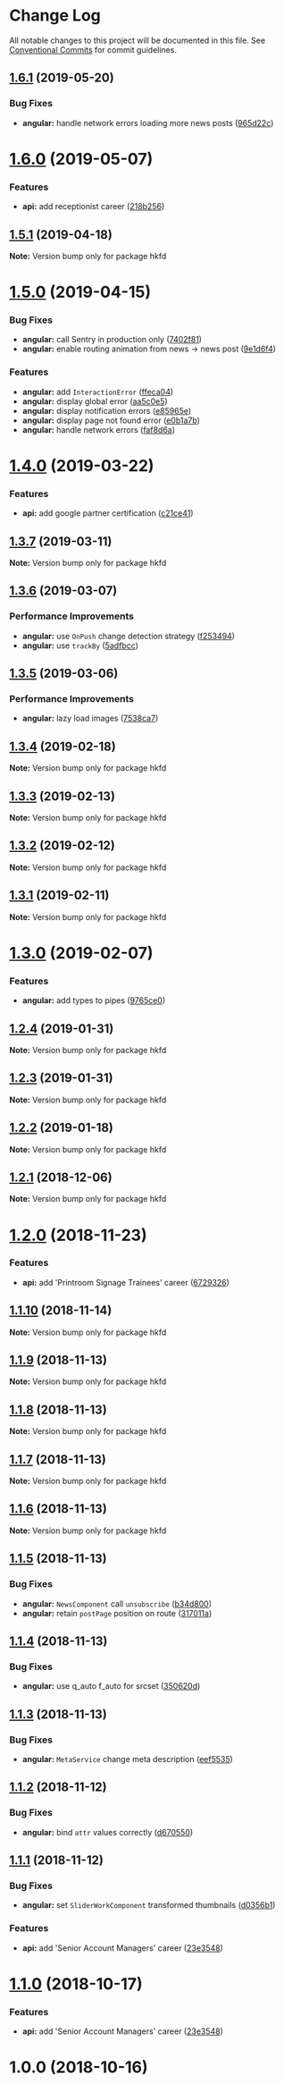 # Change Log

All notable changes to this project will be documented in this file.
See [Conventional Commits](https://conventionalcommits.org) for commit guidelines.

<a name="1.6.1"></a>
## [1.6.1](https://github.com/hkfd/hkfd/compare/v1.6.0...v1.6.1) (2019-05-20)


### Bug Fixes

* **angular:** handle network errors loading more news posts ([965d22c](https://github.com/hkfd/hkfd/commit/965d22c))





<a name="1.6.0"></a>
# [1.6.0](https://github.com/hkfd/hkfd/compare/v1.5.1...v1.6.0) (2019-05-07)


### Features

* **api:** add receptionist career ([218b256](https://github.com/hkfd/hkfd/commit/218b256))





<a name="1.5.1"></a>
## [1.5.1](https://github.com/hkfd/hkfd/compare/v1.5.0...v1.5.1) (2019-04-18)

**Note:** Version bump only for package hkfd





<a name="1.5.0"></a>
# [1.5.0](https://github.com/hkfd/hkfd/compare/v1.4.0...v1.5.0) (2019-04-15)


### Bug Fixes

* **angular:** call Sentry in production only ([7402f81](https://github.com/hkfd/hkfd/commit/7402f81))
* **angular:** enable routing animation from news -> news post ([9e1d6f4](https://github.com/hkfd/hkfd/commit/9e1d6f4))


### Features

* **angular:** add `InteractionError` ([ffeca04](https://github.com/hkfd/hkfd/commit/ffeca04))
* **angular:** display global error ([aa5c0e5](https://github.com/hkfd/hkfd/commit/aa5c0e5))
* **angular:** display notification errors ([e85965e](https://github.com/hkfd/hkfd/commit/e85965e))
* **angular:** display page not found error ([e0b1a7b](https://github.com/hkfd/hkfd/commit/e0b1a7b))
* **angular:** handle network errors ([faf8d6a](https://github.com/hkfd/hkfd/commit/faf8d6a))





<a name="1.4.0"></a>
# [1.4.0](https://github.com/hkfd/hkfd/compare/v1.3.7...v1.4.0) (2019-03-22)


### Features

* **api:** add google partner certification ([c21ce41](https://github.com/hkfd/hkfd/commit/c21ce41))





<a name="1.3.7"></a>
## [1.3.7](https://github.com/hkfd/hkfd/compare/v1.3.6...v1.3.7) (2019-03-11)

**Note:** Version bump only for package hkfd





<a name="1.3.6"></a>
## [1.3.6](https://github.com/hkfd/hkfd/compare/v1.3.5...v1.3.6) (2019-03-07)


### Performance Improvements

* **angular:** use `OnPush` change detection strategy ([f253494](https://github.com/hkfd/hkfd/commit/f253494))
* **angular:** use `trackBy` ([5adfbcc](https://github.com/hkfd/hkfd/commit/5adfbcc))





<a name="1.3.5"></a>
## [1.3.5](https://github.com/hkfd/hkfd/compare/v1.3.4...v1.3.5) (2019-03-06)


### Performance Improvements

* **angular:** lazy load images ([7538ca7](https://github.com/hkfd/hkfd/commit/7538ca7))





<a name="1.3.4"></a>
## [1.3.4](https://github.com/hkfd/hkfd/compare/v1.3.3...v1.3.4) (2019-02-18)

**Note:** Version bump only for package hkfd





<a name="1.3.3"></a>
## [1.3.3](https://github.com/hkfd/hkfd/compare/v1.3.2...v1.3.3) (2019-02-13)

**Note:** Version bump only for package hkfd





<a name="1.3.2"></a>
## [1.3.2](https://github.com/hkfd/hkfd/compare/v1.3.1...v1.3.2) (2019-02-12)

**Note:** Version bump only for package hkfd





<a name="1.3.1"></a>
## [1.3.1](https://github.com/hkfd/hkfd/compare/v1.3.0...v1.3.1) (2019-02-11)

**Note:** Version bump only for package hkfd





<a name="1.3.0"></a>
# [1.3.0](https://github.com/hkfd/hkfd/compare/v1.2.4...v1.3.0) (2019-02-07)


### Features

* **angular:** add types to pipes ([9765ce0](https://github.com/hkfd/hkfd/commit/9765ce0))





<a name="1.2.4"></a>
## [1.2.4](https://github.com/hkfd/hkfd/compare/v1.2.3...v1.2.4) (2019-01-31)

**Note:** Version bump only for package hkfd





<a name="1.2.3"></a>
## [1.2.3](https://github.com/hkfd/hkfd/compare/v1.2.2...v1.2.3) (2019-01-31)

**Note:** Version bump only for package hkfd





<a name="1.2.2"></a>
## [1.2.2](https://github.com/hkfd/hkfd/compare/v1.2.1...v1.2.2) (2019-01-18)

**Note:** Version bump only for package hkfd





<a name="1.2.1"></a>
## [1.2.1](https://github.com/hkfd/hkfd/compare/v1.2.0...v1.2.1) (2018-12-06)

**Note:** Version bump only for package hkfd





<a name="1.2.0"></a>
# [1.2.0](https://github.com/hkfd/hkfd/compare/v1.1.10...v1.2.0) (2018-11-23)


### Features

* **api:** add 'Printroom Signage Trainees' career ([6729326](https://github.com/hkfd/hkfd/commit/6729326))





<a name="1.1.10"></a>
## [1.1.10](https://github.com/hkfd/hkfd/compare/v1.1.9...v1.1.10) (2018-11-14)

**Note:** Version bump only for package hkfd





<a name="1.1.9"></a>
## [1.1.9](https://github.com/hkfd/hkfd/compare/v1.1.8...v1.1.9) (2018-11-13)

**Note:** Version bump only for package hkfd





<a name="1.1.8"></a>
## [1.1.8](https://github.com/hkfd/hkfd/compare/v1.1.7...v1.1.8) (2018-11-13)

**Note:** Version bump only for package hkfd





<a name="1.1.7"></a>
## [1.1.7](https://github.com/hkfd/hkfd/compare/v1.1.6...v1.1.7) (2018-11-13)

**Note:** Version bump only for package hkfd





<a name="1.1.6"></a>
## [1.1.6](https://github.com/hkfd/hkfd/compare/v1.1.5...v1.1.6) (2018-11-13)

**Note:** Version bump only for package hkfd





<a name="1.1.5"></a>
## [1.1.5](https://github.com/hkfd/hkfd/compare/v1.1.4...v1.1.5) (2018-11-13)


### Bug Fixes

* **angular:** `NewsComponent` call `unsubscribe` ([b34d800](https://github.com/hkfd/hkfd/commit/b34d800))
* **angular:** retain `postPage` position on route ([317011a](https://github.com/hkfd/hkfd/commit/317011a))





<a name="1.1.4"></a>
## [1.1.4](https://github.com/hkfd/hkfd/compare/v1.1.3...v1.1.4) (2018-11-13)


### Bug Fixes

* **angular:** use q_auto f_auto for srcset ([350620d](https://github.com/hkfd/hkfd/commit/350620d))





<a name="1.1.3"></a>
## [1.1.3](https://github.com/hkfd/hkfd/compare/v1.1.2...v1.1.3) (2018-11-13)


### Bug Fixes

* **angular:** `MetaService` change meta description ([eef5535](https://github.com/hkfd/hkfd/commit/eef5535))





<a name="1.1.2"></a>
## [1.1.2](https://github.com/hkfd/hkfd/compare/v1.1.1...v1.1.2) (2018-11-12)


### Bug Fixes

* **angular:** bind `attr` values correctly ([d670550](https://github.com/hkfd/hkfd/commit/d670550))





<a name="1.1.1"></a>
## [1.1.1](https://github.com/hkfd/hkfd/compare/v1.0.0...v1.1.1) (2018-11-12)


### Bug Fixes

* **angular:** set `SliderWorkComponent` transformed thumbnails ([d0356b1](https://github.com/hkfd/hkfd/commit/d0356b1))


### Features

* **api:** add 'Senior Account Managers' career ([23e3548](https://github.com/hkfd/hkfd/commit/23e3548))





<a name="1.1.0"></a>

# [1.1.0](https://github.com/hkfd/hkfd/compare/v1.0.0...v1.1.0) (2018-10-17)

### Features

- **api:** add 'Senior Account Managers' career ([23e3548](https://github.com/hkfd/hkfd/commit/23e3548))

<a name="1.0.0"></a>

# 1.0.0 (2018-10-16)
